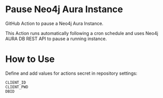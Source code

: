 # Pause Neo4j Aura Instance

GitHub Action to pause a Neo4j Aura Instance.

This Action runs automatically following a cron schedule and uses Neo4j AURA DB REST API to pause a running instance.

# How to Use

Define and add values for actions secret in repository settings:

```
CLIENT_ID
CLIENT_PWD
DBID
```

